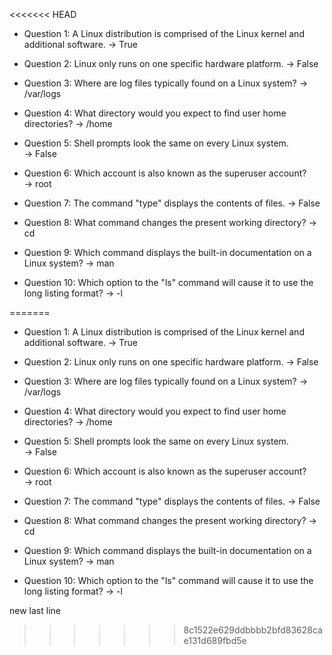<<<<<<< HEAD
* Question 1: A Linux distribution is comprised of the Linux kernel and additional software.
        -> True
        
* Question 2: Linux only runs on one specific hardware platform.
        -> False
        
        
* Question 3: Where are log files typically found on a Linux system?
        -> /var/logs

* Question 4: What directory would you expect to find user home directories?
        -> /home

* Question 5: Shell prompts look the same on every Linux system.                
        -> False

* Question 6: Which account is also known as the superuser account?        
        -> root

* Question 7: The command "type" displays the contents of files.
        -> False

* Question 8: What command changes the present working directory?
        -> cd

* Question 9: Which command displays the built-in documentation on a Linux system?
        -> man

* Question 10: Which option to the "ls" command will cause it to use the long listing format?
        -> -l
        
        
        
        


        

=======
* Question 1: A Linux distribution is comprised of the Linux kernel and additional software.
        -> True
        
* Question 2: Linux only runs on one specific hardware platform.
        -> False
        
        
* Question 3: Where are log files typically found on a Linux system?
        -> /var/logs

* Question 4: What directory would you expect to find user home directories?
        -> /home

* Question 5: Shell prompts look the same on every Linux system.                
        -> False

* Question 6: Which account is also known as the superuser account?        
        -> root

* Question 7: The command "type" displays the contents of files.
        -> False

* Question 8: What command changes the present working directory?
        -> cd

* Question 9: Which command displays the built-in documentation on a Linux system?
        -> man

* Question 10: Which option to the "ls" command will cause it to use the long listing format?
        -> -l
        
        
        
        


        

new last line
>>>>>>> 8c1522e629ddbbbb2bfd83628cae131d689fbd5e

